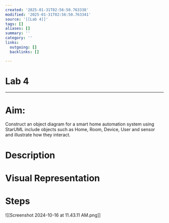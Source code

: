 ```yaml
---
created: '2025-01-31T02:56:50.763338'
modified: '2025-01-31T02:56:50.763341'
source: '[[Lab 4]]'
tags: []
aliases: []
summary: ''
category: ''
links:
  outgoing: []
  backlinks: []

---
```


# Lab 4

___

# Aim: 
Construct an object diagram for a smart home automation system using StarUML include objects such as Home, Room, Device, User and sensor and illustrate how they interact.

# Description


# Visual Representation


# Steps



![[Screenshot 2024-10-16 at 11.43.11 AM.png]]